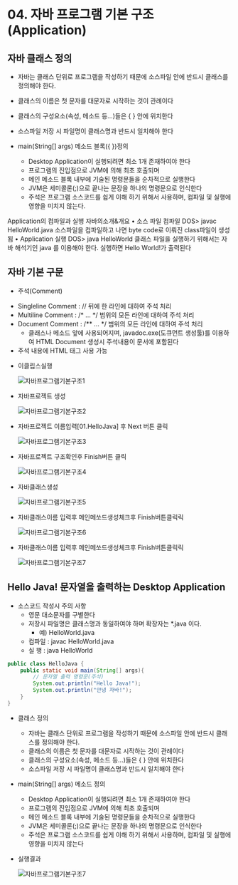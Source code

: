 # 04. 자바 프로그램 기본 구조(Application)


## 자바 클래스 정의
 * 자바는 클래스 단위로 프로그램을 작성하기 때문에 소스파일 안에 반드시 클래스를 정의해야 한다.
 * 클래스의 이름은 첫 문자를 대문자로 시작하는 것이 관례이다
 * 클래스의 구성요소(속성, 메소드 등…)들은 { } 안에 위치한다
 * 소스파일 저장 시 파일명이 클래스명과 반드시 일치해야 한다

 * main(String[] args) 메소드 블록({ })정의
   + Desktop Application이 실행되려면 최소 1개 존재하여야 한다
   + 프로그램의 진입점으로 JVM에 의해 최초 호출되며
   + 메인 메소드 블록 내부에 기술된 명령문들을 순차적으로 실행한다
   + JVM은 세미콜론(;)으로 끝나는 문장을 하나의 명령문으로 인식한다
   + 주석은 프로그램 소스코드를 쉽게 이해 하기 위해서 사용하며, 컴파일 및 실행에 영향을 미치지 않는다.


Application의 컴파일과 실행
자바의소개&개요
• 소스 파일 컴파일
DOS> javac HelloWorld.java
소스파일을 컴파일하고 나면 byte code로 이뤄진
class파일이 생성됨
• Application 실행
DOS> java HelloWorld
클래스 파일을 실행하기 위해서는 자바 해석기인 java
를 이용해야 한다.
실행하면 Hello World!가 출력된다


## 자바 기본 구문 
 * 주석(Comment)
  + Singleline Comment  :  // 뒤에 한 라인에 대하여 주석 처리
  + Multiline  Comment  :  /* … */ 범위의 모든 라인에 대하여 주석 처리
  + Document   Comment  :  /** … */ 범위의 모든 라인에 대하여 주석 처리
    + 클래스나 메소드 앞에 사용되어지며, javadoc.exe(도큐먼트 생성툴)를 이용하여 HTML Document 생성시 주석내용이 문서에 포함된다
  + 주석 내용에 HTML 태그 사용 가능

 
 * 이클립스실행
 
   ![자바프로그램기본구조1](./image/자바프로그램기본구조1.png)

 * 자바프로젝트 생성
   
    ![자바프로그램기본구조2](./image/자바프로그램기본구조2.png)

 * 자바프로젝트 이름입력[01.HelloJava] 후 Next 버튼 클릭
   
    ![자바프로그램기본구조3](./image/자바프로그램기본구조3.png)

 * 자바프로젝트 구조확인후 Finish버튼 클릭
   
    ![자바프로그램기본구조4](./image/자바프로그램기본구조4.png)

 * 자바클래스생성
   
    ![자바프로그램기본구조5](./image/자바프로그램기본구조5.png)

 * 자바클래스이름 입력후 메인메쏘드생성체크후 Finish버튼클릭릭
   
    ![자바프로그램기본구조6](./image/자바프로그램기본구조6.png)


 * 자바클래스이름 입력후 메인메쏘드생성체크후 Finish버튼클릭릭
   
    ![자바프로그램기본구조7](./image/자바프로그램기본구조7.png)

##  Hello Java! 문자열을 출력하는 Desktop Application
 * 소스코드 작성시 주의 사항
   + 영문 대소문자를 구별한다
   + 저장시 파일명은 클래스명과 동일하여야 하며 확장자는 *.java 이다.
     - 예) HelloWorld.java
   + 컴파일 : javac HelloWorld.java
   + 실 행  : java  HelloWorld
   


```java
public class HelloJava {
	public static void main(String[] args){
		// 문자열 출력 명령문(주석)
		System.out.println("Hello Java!");
		System.out.println("안녕 자바!");
	}
}
```

* 클래스 정의
  + 자바는 클래스 단위로 프로그램을 작성하기 때문에 소스파일 안에 반드시 클래스를 정의해야 한다.
  + 클래스의 이름은 첫 문자를 대문자로 시작하는 것이 관례이다
  + 클래스의 구성요소(속성, 메소드 등…)들은 { } 안에 위치한다
  + 소스파일 저장 시 파일명이 클래스명과 반드시 일치해야 한다

* main(String[] args) 메소드 정의
  + Desktop Application이 실행되려면 최소 1개 존재하여야 한다
  + 프로그램의 진입점으로 JVM에 의해 최초 호출되며
  + 메인 메소드 블록 내부에 기술된 명령문들을 순차적으로 실행한다
  + JVM은 세미콜론(;)으로 끝나는 문장을 하나의 명령문으로 인식한다
  + 주석은 프로그램 소스코드를 쉽게 이해 하기 위해서 사용하며, 컴파일 및 실행에 영향을 미치지 않는다

 * 실행결과
   
    ![자바프로그램기본구조7](./image/자바프로그램기본구조8.png)





